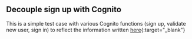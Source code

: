 ## Decouple sign up with Cognito
This is a simple test case with various Cognito functions (sign up, validate new user, sign in) to reflect 
the information written [here](https://alez007.github.io/decouple_sign_up_with_cognito.html){:target="_blank"}